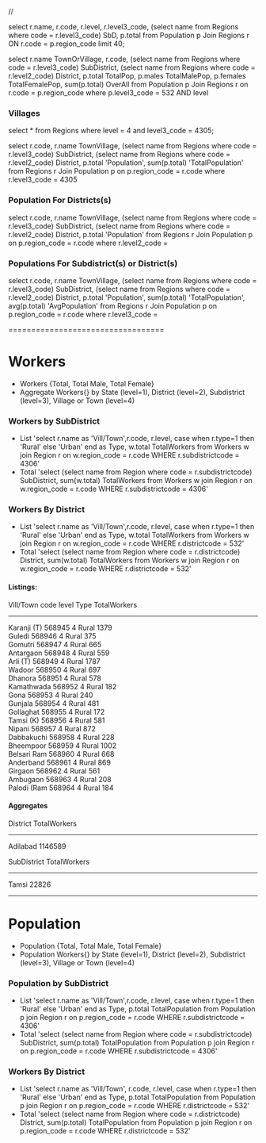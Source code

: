 //

select r.name, r.code, r.level, r.level3_code, (select name from Regions where code = r.level3_code) SbD,  p.total from Population p Join Regions r ON r.code = p.region_code limit 40;



select r.name TownOrVillage, r.code, 
(select name from Regions where code = r.level3_code) SubDistrict,
(select name from Regions where code = r.level2_code) District,
p.total TotalPop,
p.males TotalMalePop,
p.females TotalFemalePop,
sum(p.total) OverAll
from Population p Join Regions r on r.code = p.region_code 
where p.level3_code = 532 AND level


### Villages 
select * from Regions where level = 4 and level3_code = 4305;


select r.code, r.name TownVillage,
(select name from Regions where code = r.level3_code) SubDistrict,
(select name from Regions where code = r.level2_code) District,
p.total 'Population',
sum(p.total) 'TotalPopulation'
from Regions r Join Population p on p.region_code = r.code
where r.level3_code = 4305


### Population For Districts(s)

select r.code, r.name TownVillage,
(select name from Regions where code = r.level3_code) SubDistrict,
(select name from Regions where code = r.level2_code) District,
p.total 'Population'
from Regions r Join Population p on p.region_code = r.code
where r.level2_code = 


### Populations For Subdistrict(s) or District(s)

select r.code, r.name TownVillage,
(select name from Regions where code = r.level3_code) SubDistrict,
(select name from Regions where code = r.level2_code) District,
p.total 'Population',
sum(p.total) 'TotalPopulation',
avg(p.total) 'AvgPopulation'
from Regions r Join Population p on p.region_code = r.code
where r.level3_code = 


==================================


# Workers

 - Workers {Total, Total Male, Total Female}
 - Aggregate Workers{} by State (level=1), District (level=2), Subdistrict (level=3), Village or Town (level=4)

### Workers by SubDistrict 

 - List  'select r.name as 'Vill/Town',r.code, r.level, case when r.type=1 then 'Rural' else 'Urban' end as Type, w.total TotalWorkers from Workers w join Region r on w.region_code = r.code WHERE r.subdistrictcode = 4306'
 - Total 'select (select name from Region where code = r.subdistrictcode) SubDistrict, sum(w.total) TotalWorkers from Workers w join Region r on w.region_code = r.code WHERE r.subdistrictcode = 4306'

### Workers By District

 - List  'select r.name as 'Vill/Town',r.code, r.level, case when r.type=1 then 'Rural' else 'Urban' end as Type, w.total TotalWorkers from Workers w join Region r on w.region_code = r.code WHERE r.districtcode = 532'
 - Total 'select (select name from Region where code = r.districtcode) District, sum(w.total) TotalWorkers from Workers w join Region r on w.region_code = r.code WHERE r.districtcode = 532'

#### Listings: 

Vill/Town    code        level       Type        TotalWorkers
-----------  ----------  ----------  ----------  ------------
Karanji (T)  568945      4           Rural       1379        
Guledi       568946      4           Rural       375         
Gomutri      568947      4           Rural       665         
Antargaon    568948      4           Rural       559         
Arli (T)     568949      4           Rural       1787        
Wadoor       568950      4           Rural       697         
Dhanora      568951      4           Rural       578         
Kamathwada   568952      4           Rural       182         
Gona         568953      4           Rural       240         
Gunjala      568954      4           Rural       481         
Gollaghat    568955      4           Rural       172         
Tamsi (K)    568956      4           Rural       581         
Nipani       568957      4           Rural       872         
Dabbakuchi   568958      4           Rural       228         
Bheempoor    568959      4           Rural       1002        
Belsari Ram  568960      4           Rural       668         
Anderband    568961      4           Rural       869         
Girgaon      568962      4           Rural       561         
Ambugaon     568963      4           Rural       208         
Palodi (Ram  568964      4           Rural       184


#### Aggregates

District     TotalWorkers
----------   ------------
Adilabad     1146589

SubDistrict  TotalWorkers
-----------  ------------
Tamsi        22826


----------------------------


# Population

- Population {Total, Total Male, Total Female}
- Population Workers{} by State (level=1), District (level=2), Subdistrict (level=3), Village or Town (level=4)

### Population by SubDistrict 

- List  'select r.name as 'Vill/Town',r.code, r.level, case when r.type=1 then 'Rural' else 'Urban' end as Type, p.total TotalPopulation from Population p join Region r on p.region_code = r.code WHERE r.subdistrictcode = 4306'
- Total 'select (select name from Region where code = r.subdistrictcode) SubDistrict, sum(p.total) TotalPopulation from Population p join Region r on p.region_code = r.code WHERE r.subdistrictcode = 4306'

### Workers By District

- List  'select r.name as 'Vill/Town', r.code, r.level, case when r.type=1 then 'Rural' else 'Urban' end as Type, p.total TotalPopulation from Population p join Region r on p.region_code = r.code WHERE r.districtcode = 532'
- Total 'select (select name from Region where code = r.districtcode) District, sum(p.total) TotalPopulation from Population p join Region r on p.region_code = r.code WHERE r.districtcode = 532'



 


